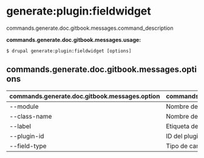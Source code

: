 # generate:plugin:fieldwidget
commands.generate.doc.gitbook.messages.command_description

**commands.generate.doc.gitbook.messages.usage:**
```
$ drupal generate:plugin:fieldwidget [options] 
```

## commands.generate.doc.gitbook.messages.options
commands.generate.doc.gitbook.messages.option | commands.generate.doc.gitbook.messages.details
-------|-------------
--module | Nombre del módulo.
--class-name | Nombre de la clase del plugin
--label | Etiqueta del plugin
--plugin-id | ID del plugin
--field-type | Tipo de campo con el que puede ser usado el plugin
